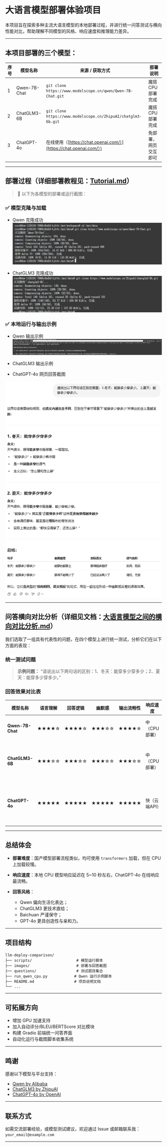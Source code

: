 # 大语言模型部署体验项目

本项目旨在探索多种主流大语言模型的本地部署过程，并进行统一问答测试与横向性能对比，帮助理解不同模型的风格、响应速度和推理能力差异。

---

## 本项目部署的三个模型：

| 序号 | 模型名称              | 来源 / 获取方式                                                                | 部署说明            |
|----| ----------------- | ------------------------------------------------------------------------ | --------------- |
| 1  | Qwen-7B-Chat      | `git clone https://www.modelscope.cn/qwen/Qwen-7B-Chat.git`              | 魔搭 CPU 部署完成     |
| 2  | ChatGLM3-6B       | `git clone https://www.modelscope.cn/ZhipuAI/chatglm3-6b.git`            | 魔搭 CPU 部署完成    
| 3  | ChatGPT-4o        | 在线使用（[https://chat.openai.com/）](https://chat.openai.com/）)              | 免部署，网页交互即可      |

---

## 部署过程（详细部署教程见：[Tutorial.md](模型部署教程)）

> 📸 以下为各模型的部署或运行截图：

### ✅ 模型克隆与加载

* Qwen 克隆成功
![模型部署完成.png](%E7%AC%AC%E4%B8%80%E4%B8%AA%E6%A8%A1%E5%9E%8B%E2%80%94%E9%80%9A%E4%B9%89%E5%8D%83%E9%97%AE/%E6%A8%A1%E5%9E%8B%E9%83%A8%E7%BD%B2%E5%AE%8C%E6%88%90.png)

* ChatGLM3 克隆成功
![模型部署完成.png](%E7%AC%AC%E4%BA%8C%E4%B8%AA%E6%A8%A1%E5%9E%8B%E2%80%94ChatGLM3/%E6%A8%A1%E5%9E%8B%E9%83%A8%E7%BD%B2%E5%AE%8C%E6%88%90.png)


### ✅ 本地运行与输出示例

* Qwen 输出示例
![问题1.png](%E7%AC%AC%E4%B8%80%E4%B8%AA%E6%A8%A1%E5%9E%8B%E2%80%94%E9%80%9A%E4%B9%89%E5%8D%83%E9%97%AE/%E9%97%AE%E9%A2%981.png)

* ChatGLM3 输出示例


* ChatGPT-4o 网页回答截图

![问题1.png](%E7%AC%AC%E5%9B%9B%E4%B8%AA%E6%A8%A1%E5%9E%8B%E2%80%94Chatgpt4o/%E9%97%AE%E9%A2%981.png)

---

## 问答横向对比分析（详细见文档：[大语言模型之间的横向对比分析.md](%E5%A4%A7%E8%AF%AD%E8%A8%80%E6%A8%A1%E5%9E%8B%E4%B9%8B%E9%97%B4%E7%9A%84%E6%A8%AA%E5%90%91%E5%AF%B9%E6%AF%94%E5%88%86%E6%9E%90.md)）

我们选取了一组具有代表性的问题，在四个模型上进行统一测试，分析它们在以下方面的表现：

### 统一测试问题

> **示例问题：**
> “请说出以下两句话的区别：1、冬天：能穿多少穿多少；2、夏天：能穿多少穿多少。”

### 回答效果对比表

| 模型名称             | 语言理解  | 回答逻辑  | 幽默感   | 输出流畅性 | 响应速度     | 备注           |
| ---------------- | ----- | ----- | ----- | ----- | -------- | ------------ |
| **Qwen-7B-Chat** | ★★★★☆ | ★★★★☆ | ★★★☆☆ | ★★★★☆ | 中（CPU部署） | 有中国特色表达      |
| **ChatGLM3-6B**  | ★★★☆☆ | ★★★☆☆ | ★★★☆☆ | ★★★☆☆ | 中（CPU部署） | 输出偏短，表达中规中矩  |
| **ChatGPT-4o**   | ★★★★★ | ★★★★★ | ★★★★★ | ★★★★★ | 快（云端API） | 表达自然，具有幽默与逻辑 |

---

## 总结体会

* **部署难度**：国产模型部署流程类似，均可使用 `transformers` 加载，但在 CPU 上加载较慢。
* **响应速度**：本地 CPU 模型响应延迟在 5\~10 秒左右，ChatGPT-4o 在线响应最流畅。
* **回答风格**：

  * Qwen 偏向生活化表达；
  * ChatGLM3 更技术直给；
  * Baichuan 严谨保守；
  * GPT-4o 更具创造性与亲和力。

---

## 项目结构

```
llm-deploy-comparison/
├── scripts/                    # 模型运行脚本
├── images/                     # 部署与回答截图
├── questions/                  # 测试题目集合
├── run_qwen_cpu.py            # Qwen 运行示例脚本
├── README.md                  # 项目说明文档
└── ...
```

---

## 可拓展方向

* 增加 GPU 加速支持
* 加入自动评分/BLEU/BERTScore 对比模块
* 构建 Gradio 前端统一问答界面
* 自动化运行与截图脚本收集系统

---

## 鸣谢

感谢以下模型与平台支持：

* [Qwen by Alibaba](https://www.modelscope.cn/qwen/Qwen-7B-Chat)
* [ChatGLM3 by ZhipuAI](https://www.modelscope.cn/ZhipuAI/chatglm3-6b)
* [ChatGPT-4o by OpenAI](https://chat.openai.com)

---

## 联系方式

如需交流部署经验，或模型测试建议，欢迎通过 Issue 或邮箱联系我：`your_email@example.com`

---

